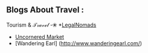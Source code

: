 ## Blogs About Travel :
Tourism & 𝒯𝓇𝒶𝓋ℯ𝓁 -❀
*[LegalNomads](https://www.legalnomads.com/travel)
* [Uncornered Market](https://uncorneredmarket.com/)
* [Wandering Earl] (http://www.wanderingearl.com/) 
